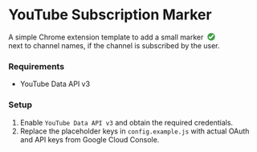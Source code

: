 # **YouTube Subscription Marker**

<div style="display: flex; align-items: center; flex-wrap: wrap;">
    A simple Chrome extension template to add a small marker
    <img src="icon.png" alt="Icon" width="16px" style="margin: 0 8px;">
    next to channel names, if the channel is subscribed by the user. 
</div>

### **Requirements**  
- YouTube Data API v3

### **Setup**
1. Enable `YouTube Data API v3` and obtain the required credentials.  
2. Replace the placeholder keys in `config.example.js` with actual OAuth and API keys from Google Cloud Console.  